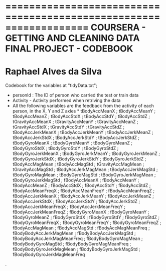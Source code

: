 ==================================================================
COURSERA - GETTING AND CLEANING DATA FINAL PROJECT - CODEBOOK
==================================================================
Raphael Alves da Silva
==================================================================

Codebook for the variables at "tidyData.txt";

* personId : The ID of person who carried the test or train data
* Activity - Activity performed when retriving the data
* All the following variables are the feedback from the activity of each person, in the X, Y and Z axles *
tBodyAccMeanX
; tBodyAccMeanY
; tBodyAccMeanZ
; tBodyAccStdX
; tBodyAccStdY
; tBodyAccStdZ
; tGravityAccMeanX
; tGravityAccMeanY
; tGravityAccMeanZ
; tGravityAccStdX
; tGravityAccStdY
; tGravityAccStdZ
; tBodyAccJerkMeanX
; tBodyAccJerkMeanY
; tBodyAccJerkMeanZ
; tBodyAccJerkStdX
; tBodyAccJerkStdY
; tBodyAccJerkStdZ
; tBodyGyroMeanX
; tBodyGyroMeanY
; tBodyGyroMeanZ
; tBodyGyroStdX
; tBodyGyroStdY
; tBodyGyroStdZ
; tBodyGyroJerkMeanX
; tBodyGyroJerkMeanY
; tBodyGyroJerkMeanZ
; tBodyGyroJerkStdX
; tBodyGyroJerkStdY
; tBodyGyroJerkStdZ
; tBodyAccMagMean
; tBodyAccMagStd
; tGravityAccMagMean
; tGravityAccMagStd
; tBodyAccJerkMagMean
; tBodyAccJerkMagStd
; tBodyGyroMagMean
; tBodyGyroMagStd
; tBodyGyroJerkMagMean
; tBodyGyroJerkMagStd
; fBodyAccMeanX
; fBodyAccMeanY
; fBodyAccMeanZ
; fBodyAccStdX
; fBodyAccStdY
; fBodyAccStdZ
; fBodyAccMeanFreqX
; fBodyAccMeanFreqY
; fBodyAccMeanFreqZ
; fBodyAccJerkMeanX
; fBodyAccJerkMeanY
; fBodyAccJerkMeanZ
; fBodyAccJerkStdX
; fBodyAccJerkStdY
; fBodyAccJerkStdZ
; fBodyAccJerkMeanFreqX
; fBodyAccJerkMeanFreqY
; fBodyAccJerkMeanFreqZ
; fBodyGyroMeanX
; fBodyGyroMeanY
; fBodyGyroMeanZ
; fBodyGyroStdX
; fBodyGyroStdY
; fBodyGyroStdZ
; fBodyGyroMeanFreqX
; fBodyGyroMeanFreqY
; fBodyGyroMeanFreqZ
; fBodyAccMagMean
; fBodyAccMagStd
; fBodyAccMagMeanFreq
; fBodyBodyAccJerkMagMean
; fBodyBodyAccJerkMagStd
; fBodyBodyAccJerkMagMeanFreq
; fBodyBodyGyroMagMean
; fBodyBodyGyroMagStd
; fBodyBodyGyroMagMeanFreq
; fBodyBodyGyroJerkMagMean
; fBodyBodyGyroJerkMagStd
; fBodyBodyGyroJerkMagMeanFreq

.